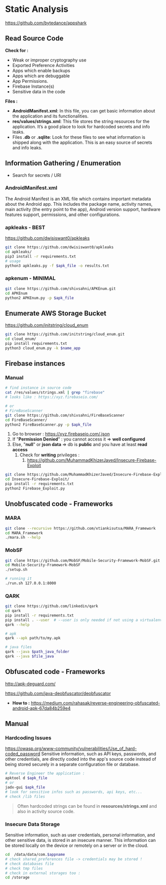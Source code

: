 # Static Analysis
https://github.com/bytedance/appshark
## Read Source Code
**Check for :**
- Weak or improper cryptography use
- Exported Preference Activities
- Apps which enable backups
- Apps which are debuggable
- App Permissions.
- Firebase Instance(s)
- Sensitive data in the code

**Files :**
- **AndroidManifest.xml**: In this file, you can get basic information about the application and its functionalities.
- **res/values/strings.xml**: This file stores the string resources for the application. It’s a good place to look for hardcoded secrets and info leaks.
- Files **.db** or **.sqlite**: Look for these files to see what information is shipped along with the application. This is an easy source of secrets and info leaks.

## Information Gathering / Enumeration
- Search for secrets / URI
### AndroidManifest.xml
The Android Manifest is an XML file which contains important metadata about the Android app. This includes the package name, activity names, main activity (the entry point to the app), Android version support, hardware features support, permissions, and other configurations.
### apkleaks - BEST
https://github.com/dwisiswant0/apkleaks
```bash
git clone https://github.com/dwisiswant0/apkleaks
cd apkleaks/
pip3 install -r requirements.txt
# usage
python3 apkleaks.py -f $apk_file -o results.txt
```
### apkenum - MINIMAL
```bash
git clone https://github.com/shivsahni/APKEnum.git
cd APKEnum
python2 APKEnum.py -p $apk_file
```

## Enumerate AWS Storage Bucket
https://github.com/initstring/cloud_enum
```bash
git clone https://github.com/initstring/cloud_enum.git
cd cloud_enum/
pip install requirements.txt
python3 cloud_enum.py -k $name_app
```
## Firebase instances
### Manual
```bash
# find instance in source code
cat /res/values/strings.xml | grep "firebase"
# looks like : https://xyz.firebaseio.com/

# or
# FireBaseScanner
git clone https://github.com/shivsahni/FireBaseScanner
cd FireBaseScanner/
python2 FireBaseScanner.py -p $apk_file
```
1. Go to browser : https://xyz.firebaseio.com/.json
2. If "**Permission Denied**" : you cannot access it => **well configured**
3. Else, "**null**" or **json data** => db is **public** and you have at least **read access**
	1. Check for **writing** privileges :
		1. https://github.com/MuhammadKhizerJaved/Insecure-Firebase-Exploit
```bash
git clone https://github.com/MuhammadKhizerJaved/Insecure-Firebase-Exploit.git
cd Insecure-Firebase-Exploit/
pip install -r requirements.txt
python2 Firebase_Exploit.py
```

## Unobfuscated code - Frameworks
### MARA
```bash
git clone --recursive https://github.com/xtiankisutsa/MARA_Framework
cd MARA_Framework
./mara.sh --help
```

### MobSF
```bash
git clone https://github.com/MobSF/Mobile-Security-Framework-MobSF.git
cd Mobile-Security-Framework-MobSF
./setup.sh

# running it
./run.sh 127.0.0.1:8000
```

### QARK
```bash
git clone https://github.com/linkedin/qark
cd qark
pip install -r requirements.txt
pip install . --user  # --user is only needed if not using a virtualenv
qark --help

# apk
qark --apk path/to/my.apk

# java files
qark --java $path_java_folder
qark --java $file_java
```
## Obfuscated code - Frameworks
http://apk-deguard.com/

https://github.com/java-deobfuscator/deobfuscator
- **How to :**
https://medium.com/rahasak/reverse-engineering-obfuscated-android-apk-67da84b259e4

## Manual
### Hardcoding Issues
https://owasp.org/www-community/vulnerabilities/Use_of_hard-coded_password
Sensitive information, such as API keys, passwords, and other credentials, are directly coded into the app's source code instead of being stored securely in a separate configuration file or database.

```bash
# Reverse Engineer the application :
apktool d $apk_file
# or
jadx-gui $apk_file
# look for sensitive infos such as passwords, api keys, etc...
# check /lib files
```
>Often hardcoded strings can be found in **resources/strings.xml** and also in activity source code.

### Insecure Data Storage
Sensitive information, such as user credentials, personal information, and other sensitive data, is stored in an insecure manner. This information can be stored locally on the device or remotely on a server or in the cloud.

```bash
cd  /data/data/com.$appname
# check shared_preferences file -> credentials may be stored !
# check databases file
# check tmp files
# check in external storages too :
cd /storage
```
